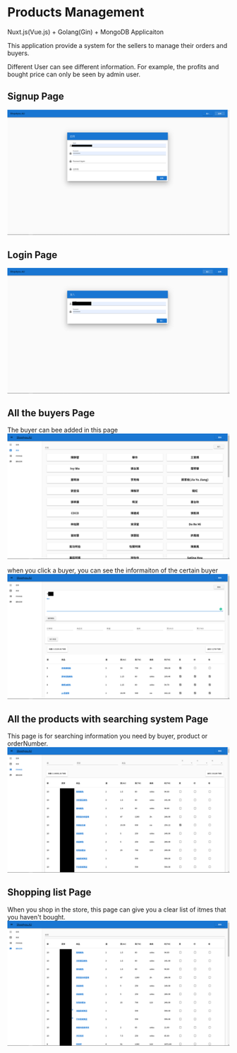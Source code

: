 # Products Management

Nuxt.js(Vue.js) + Golang(Gin) + MongoDB Applicaiton

This application provide a system for the sellers to manage their orders and buyers.

Different User can see different information. For example, the profits and bought price can only be seen by admin user.


## Signup Page
![](https://github.com/ChihchengHsieh/Nuxt-Frontend/blob/master/demo/order-1.png?raw=true)

## Login Page
![](https://github.com/ChihchengHsieh/Nuxt-Frontend/blob/master/demo/order-2.png?raw=true)

## All the buyers Page
The buyer can bee added in this page
![](https://github.com/ChihchengHsieh/Nuxt-Frontend/blob/master/demo/order-3.png?raw=true)

when you click a buyer, you can see the informaiton of the certain buyer
![](https://github.com/ChihchengHsieh/Nuxt-Frontend/blob/master/demo/order-6.png?raw=true)


## All the products with searching system Page
This page is for searching information you need by buyer, product or orderNumber.
![](https://github.com/ChihchengHsieh/Nuxt-Frontend/blob/master/demo/order-4.png?raw=true)

## Shopping list Page
When you shop in the store, this page can give you a clear list of itmes that you haven't bought.
![](https://github.com/ChihchengHsieh/Nuxt-Frontend/blob/master/demo/order-5.png?raw=true)
